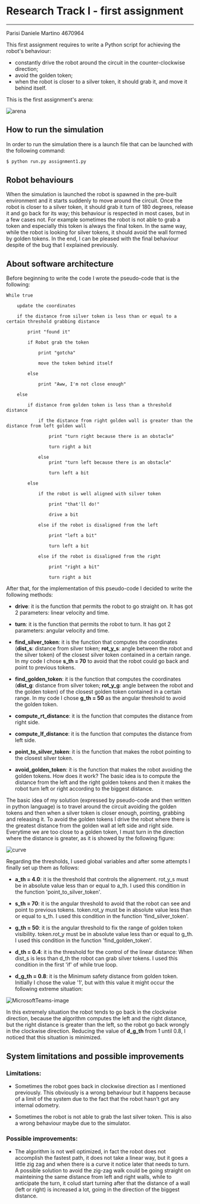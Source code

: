 # Research Track I - first assignment

------------------------------------------

Parisi Daniele Martino 4670964

This first assignment requires to write a Python script for achieving the robot's behaviour:

* constantly drive the robot around the circuit in the counter-clockwise direction;
* avoid the golden token;
* when the robot is closer to a silver token, it should grab it, and move it behind itself.

This is the first assignment's arena:

![arena](https://user-images.githubusercontent.com/62515616/140643120-618d7a83-29bf-4a80-9c9d-f05e76aa9e0a.png)

## How to run the simulation

In order to run the simulation there is a launch file that can be launched with the following command:

```bash
$ python run.py assignment1.py
```

## Robot behaviours

When the simulation is launched the robot is spawned in the pre-built environment and it starts suddenly to move around the circuit.
Once the robot is closer to a silver token, it should grab it turn of 180 degrees, release it and go back for its way; this behaviour is respected in most cases, but in a few cases not. For example sometimes the robot is not able to grab a token and especially this token is always the final token. In the same way, while the robot is looking for silver tokens, it should avoid the wall formed by golden tokens.
In the end, I can be pleased with the final behaviour despite of the bug that I explained previously.

## About software architecture

Before beginning to write the code I wrote the pseudo-code that is the following:

```
While true

	update the coordinates
	
	if the distance from silver token is less than or equal to a certain threshold grabbing distance
	
		print "found it"
		
		if Robot grab the token
		
			print "gotcha"
			
			move the token behind itself
			
		else 
		
			print "Aww, I'm not close enough"
			
	else
	
		if distance from golden token is less than a threshold distance
		
			if the distance from right golden wall is greater than the distance from left golden wall 
			
				print "turn right because there is an obstacle"
				
				turn right a bit
				
			else
				print "turn left because there is an obstacle"
				
				turn left a bit
				
		else
			
			if the robot is well aligned with silver token 
				
				print "that'll do!"
				
				drive a bit
				
			else if the robot is disaligned from the left
			
				print "left a bit"
				
				turn left a bit
				
			else if the robot is disaligned from the right
			
				print "right a bit"
				
				turn right a bit
```


After that, for the implementation of this pseudo-code I decided to write the following methods:

* **drive**: it is the function that permits the robot to go straight on. It has got 2 parameters: linear velocity and time.

* **turn**: it is the function that permits the robot to turn. It has got 2 parameters: angular velocity and time.

* **find_silver_token**: it is the function that computes the coordinates (**dist_s**: distance from silver token; **rot_y_s**: angle between the robot and the silver token) of the closest silver token contained in a certain range. In my code I chose **s_th = 70** to avoid that the robot could go back and point to previous tokens.

* **find_golden_token**: it is the function that computes the coordinates (**dist_g**: distance from silver token; **rot_y_g**: angle between the robot and the golden token) of the closest golden token contained in a certain range. In my code I chose **g_th = 50** as the angular threshold to avoid the golden token.

* **compute_rt_distance**: it is the function that computes the distance from right side.

* **compute_lf_distance**: it is the function that computes the distance from left side.

* **point_to_silver_token**: it is the function that makes the robot pointing to the closest silver token.

* **avoid_golden_token**: it is the function that makes the robot avoiding the golden tokens. How does it work? The basic idea is to compute the distance from the left and the right golden tokens and then it makes the robot turn left or right according to the biggest distance.

The basic idea of my solution (expressed by pseudo-code and then written in python language) is to travel around the circuit avoiding the golden tokens and then when a silver token is closer enough, pointing, grabbing and releasing it. 
To avoid the golden tokens I drive the robot where there is the greatest distance from the golden wall at left side and right side. Everytime we are too close to a golden token, I must turn in the direction where the distance is greater, as it is showed by the following figure:

![curve](https://user-images.githubusercontent.com/62515616/140643178-2ddffec3-e417-4fed-b4bc-8cca50d66bb9.png)

Regarding the thresholds, I used global variables and after some attempts I finally set up them as follows:

* **a_th = 4.0**: it is the threshold that controls the alignement. rot_y_s must be in absolute value less than or equal to a_th. I used this condition in the function 'point_to_silver_token'.

* **s_th = 70**: it is the angular threshold to avoid that the robot can see and point to previous tokens. token.rot_y must be in absolute value less than or equal to s_th. I used this condition in the function 'find_silver_token'.

* **g_th = 50**: it is the angular threshold to fix the range of golden token visibility. token.rot_y must be in absolute value less than or equal to g_th. I used this condition in the function 'find_golden_token'.

* **d_th = 0.4**: it is the threshold for the control of the linear distance: When dist_s is less than d_th the robot can grab silver tokens. I used this condition in the first 'if' of while true loop.

* **d_g_th = 0.8**: it is the Minimum safety distance from golden token. Initially I chose the value '1', but with this value it might occur the following extreme situation:

![MicrosoftTeams-image](https://user-images.githubusercontent.com/62515616/140644087-99dccbb1-2f9f-4b46-802b-aeecc5e10f52.png)

In this extremely situation the robot tends to go back in the clockwise direction, because the algorithm computes the left and the right distance, but the right distance is greater than the left, so the robot go back wrongly in the clockwise direction.
Reducing the value of **d_g_th** from 1 until 0.8, I noticed that this situation is minimized.

## System limitations and possible improvements

### Limitations:

- Sometimes the robot goes back in clockwise direction as I mentioned previously. This obviously is a wrong behaviour but it happens because of a limit of the system due to the fact that the robot hasn't got any internal odometry.

- Sometimes the robot is not able to grab the last silver token. This is also a wrong behaviour maybe due to the simulator.



### Possible improvements:

- The algorithm is not well optimized, in fact the robot does not accomplish the fastest path, it does not take a linear way, but it goes a little zig zag and when there is a curve it notice later that needs to turn.
A possible solution to avoid the zig-zag walk could be going straight on mainteining the same distance from left and right walls, while to anticipate the turn, it colud start turning after that the distance of a wall (left or right) is increased a lot, going in the direction of the biggest distance.































